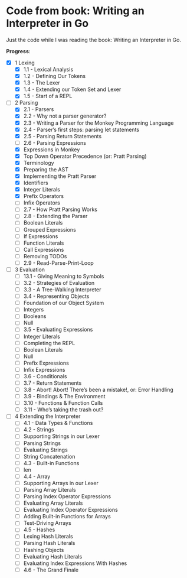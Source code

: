 # Code from book: Writing an Interpreter in Go

Just the code while I was reading the book: Writing an Interpreter in Go.

**Progress**:

* [x] 1 Lexing
    * [x] 1.1 - Lexical Analysis
    * [x] 1.2 - Defining Our Tokens
    * [x] 1.3 - The Lexer
    * [x] 1.4 - Extending our Token Set and Lexer
    * [x] 1.5 - Start of a REPL
* [ ] 2 Parsing
    * [x] 2.1 - Parsers
    * [x] 2.2 - Why not a parser generator?
    * [x] 2.3 - Writing a Parser for the Monkey Programming Language
    * [x] 2.4 - Parser’s first steps: parsing let statements
    * [x] 2.5 - Parsing Return Statements
    * [ ] 2.6 - Parsing Expressions
    * [x] Expressions in Monkey
    * [x] Top Down Operator Precedence (or: Pratt Parsing)
    * [x] Terminology
    * [x] Preparing the AST
    * [x] Implementing the Pratt Parser
    * [x] Identifiers
    * [x] Integer Literals
    * [x] Prefix Operators
    * [ ] Infix Operators
    * [ ] 2.7 - How Pratt Parsing Works
    * [ ] 2.8 - Extending the Parser
    * [ ] Boolean Literals
    * [ ] Grouped Expressions
    * [ ] If Expressions
    * [ ] Function Literals
    * [ ] Call Expressions
    * [ ] Removing TODOs
    * [ ] 2.9 - Read-Parse-Print-Loop
* [ ] 3 Evaluation
    * [ ] 13.1 - Giving Meaning to Symbols
    * [ ] 3.2 - Strategies of Evaluation
    * [ ] 3.3 - A Tree-Walking Interpreter
    * [ ] 3.4 - Representing Objects
    * [ ] Foundation of our Object System
    * [ ] Integers
    * [ ] Booleans
    * [ ] Null
    * [ ] 3.5 - Evaluating Expressions
    * [ ] Integer Literals
    * [ ] Completing the REPL
    * [ ] Boolean Literals
    * [ ] Null
    * [ ] Prefix Expressions
    * [ ] Infix Expressions
    * [ ] 3.6 - Conditionals
    * [ ] 3.7 - Return Statements
    * [ ] 3.8 - Abort! Abort! There’s been a mistake!, or: Error Handling
    * [ ] 3.9 - Bindings & The Environment
    * [ ] 3.10 - Functions & Function Calls
    * [ ] 3.11 - Who’s taking the trash out?
* [ ] 4 Extending the Interpreter
    * [ ] 4.1 - Data Types & Functions
    * [ ] 4.2 - Strings
    * [ ] Supporting Strings in our Lexer
    * [ ] Parsing Strings
    * [ ] Evaluating Strings
    * [ ] String Concatenation
    * [ ] 4.3 - Built-in Functions
    * [ ] len
    * [ ] 4.4 - Array
    * [ ] Supporting Arrays in our Lexer
    * [ ] Parsing Array Literals
    * [ ] Parsing Index Operator Expressions
    * [ ] Evaluating Array Literals
    * [ ] Evaluating Index Operator Expressions
    * [ ] Adding Built-in Functions for Arrays
    * [ ] Test-Driving Arrays
    * [ ] 4.5 - Hashes
    * [ ] Lexing Hash Literals
    * [ ] Parsing Hash Literals
    * [ ] Hashing Objects
    * [ ] Evaluating Hash Literals
    * [ ] Evaluating Index Expressions With Hashes
    * [ ] 4.6 - The Grand Finale
